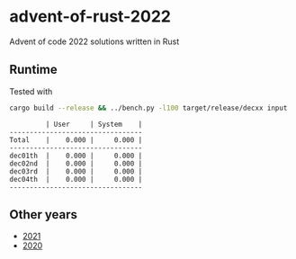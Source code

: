 # advent-of-rust-2022
Advent of code 2022 solutions written in Rust 

## Runtime
Tested with
```bash
cargo build --release && ../bench.py -l100 target/release/decxx input
```

```
         | User     | System    |
---------------------------------
Total    |    0.000 |     0.000 |
---------------------------------
dec01th  |    0.000 |     0.000 |
dec02nd  |    0.000 |     0.000 |
dec03rd  |    0.000 |     0.000 |
dec04th  |    0.000 |     0.000 |
---------------------------------
```

## Other years
* [2021](https://github.com/debuti/advent-of-rust-2021)
* [2020](https://github.com/debuti/advent-of-rust-2020)